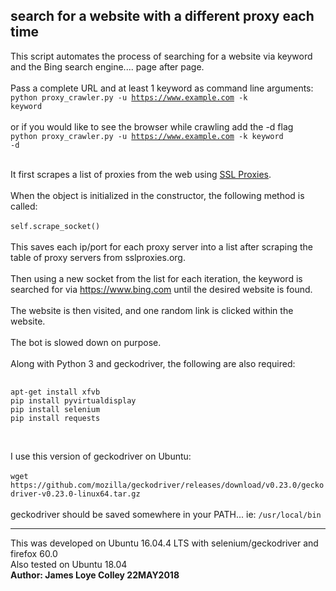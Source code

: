 ## search for a website with a different proxy each time
This script automates the process of searching for a website via keyword
and the Bing search engine.... page after page.
<br><br>
Pass a complete URL and at least 1 keyword as command line arguments:
<br>
<code>python proxy_crawler.py -u https://www.example.com -k keyword</code>
<br><br>
or if you would like to see the browser while crawling add the -d flag
<br>
<code>python proxy_crawler.py -u https://www.example.com -k keyword -d</code>
<br><br>

It first scrapes a list of proxies from the web
using <a href="https://www.sslproxies.org">SSL Proxies</a>.
<br><br>
When the object is initialized in the constructor, the following method is called:
<br><br>
<code>self.scrape_socket()</code>
<br><br>
This saves each ip/port for each proxy server into a list after scraping the table
of proxy servers from sslproxies.org.
<br><br>
Then using a new socket from the list for each iteration, the keyword is
searched for via https://www.bing.com until the desired website is found.
<br><br>
The website is then visited, and one random link is clicked within the website.
<br><br>
The bot is slowed down on purpose.
<br><br>
Along with Python 3 and geckodriver, the following are also required:
<pre>
    <code>
apt-get install xfvb
pip install pyvirtualdisplay
pip install selenium
pip install requests
    </code>
</pre>
<br>
I use this version of geckodriver on Ubuntu:
<br><br>
<code>wget https://github.com/mozilla/geckodriver/releases/download/v0.23.0/geckodriver-v0.23.0-linux64.tar.gz</code>
<br><br>
geckodriver should be saved somewhere in your PATH... ie: <code>/usr/local/bin</code>
<hr>
This was developed on Ubuntu 16.04.4 LTS with selenium/geckodriver and firefox 60.0
<br>
Also tested on Ubuntu 18.04
<br>
<b>Author: James Loye Colley  22MAY2018</b>
